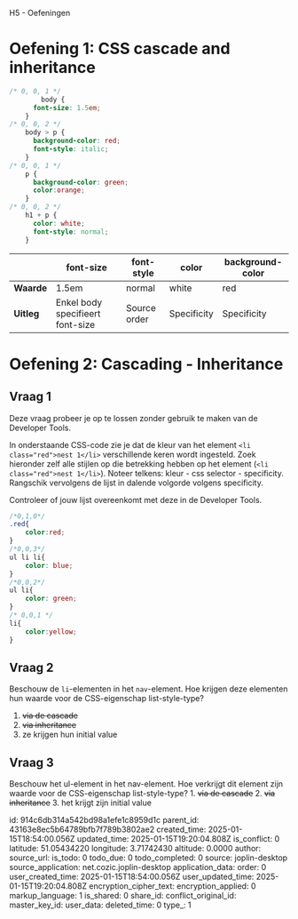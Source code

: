 H5 - Oefeningen

# Oefening 1: CSS cascade and inheritance
```css
/* 0, 0, 1 */
		body {
      font-size: 1.5em;
    }
/* 0, 0, 2 */
    body > p {
      background-color: red;
      font-style: italic;
    }
/* 0, 0, 1 */
    p {
      background-color: green;
      color:orange;
    }
/* 0, 0, 2 */
    h1 + p {
      color: white;
      font-style: normal;
    }
```

||font-size|font-style|color|background-color|
|-|-|-|-|-|
|**Waarde**|1.5em|normal|white|red|
|**Uitleg**|Enkel body specifieert font-size|Source order|Specificity|Specificity|

# Oefening 2: Cascading - Inheritance
## Vraag 1
Deze vraag probeer je op te lossen zonder gebruik te maken van de Developer Tools.

In onderstaande CSS-code zie je dat de kleur van het element `<li class="red">nest 1</li>` verschillende keren wordt ingesteld. 
Zoek hieronder zelf alle stijlen op die betrekking hebben op het element (`<li class="red">nest 1</li>`).
Noteer telkens: kleur - css selector - specificity. Rangschik vervolgens de lijst in dalende volgorde volgens specificity.

Controleer of jouw lijst overeenkomt met deze in de Developer Tools.
```css
/*0,1,0*/
.red{
    color:red;
}
/*0,0,3*/
ul li li{
    color: blue;
}
/*0,0,2*/
ul li{
    color: green;
}
/* 0,0,1 */
li{
    color:yellow;
}
```
## Vraag 2
Beschouw de `li`-elementen in het `nav`-element. Hoe krijgen deze elementen hun waarde voor de CSS-eigenschap list-style-type?
1. <strike>via de cascade</strike>
2. <strike>via inheritance</strike>
3. ze krijgen hun initial value

## Vraag 3
Beschouw het ul-element in het nav-element. Hoe verkrijgt dit element zijn waarde voor de CSS-eigenschap list-style-type?
    1. <strike>via de cascade</strike>
    2. <strike>via inheritance</strike>
    3. het krijgt zijn initial value

id: 914c6db314a542bd98a1efe1c8959d1c
parent_id: 43163e8ec5b64789bfb7f789b3802ae2
created_time: 2025-01-15T18:54:00.056Z
updated_time: 2025-01-15T19:20:04.808Z
is_conflict: 0
latitude: 51.05434220
longitude: 3.71742430
altitude: 0.0000
author: 
source_url: 
is_todo: 0
todo_due: 0
todo_completed: 0
source: joplin-desktop
source_application: net.cozic.joplin-desktop
application_data: 
order: 0
user_created_time: 2025-01-15T18:54:00.056Z
user_updated_time: 2025-01-15T19:20:04.808Z
encryption_cipher_text: 
encryption_applied: 0
markup_language: 1
is_shared: 0
share_id: 
conflict_original_id: 
master_key_id: 
user_data: 
deleted_time: 0
type_: 1